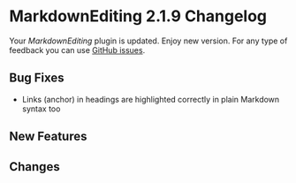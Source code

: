 # MarkdownEditing 2.1.9 Changelog

Your _MarkdownEditing_ plugin is updated. Enjoy new version. For any type of
feedback you can use [GitHub issues][issues].

## Bug Fixes

* Links (anchor) in headings are highlighted correctly in plain Markdown syntax too

## New Features

## Changes

[issues]: https://github.com/SublimeText-Markdown/MarkdownEditing/issues
